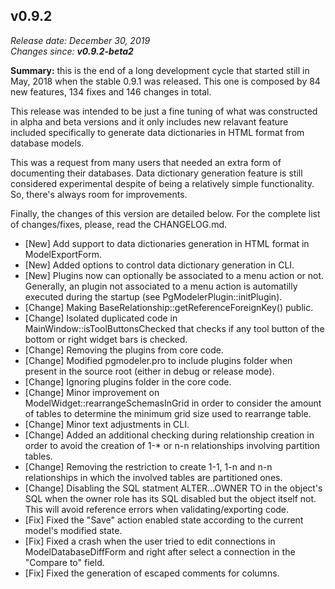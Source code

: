v0.9.2
------

<em>Release date: December 30, 2019</em><br/>
<em>Changes since: <strong>v0.9.2-beta2</strong></em><br/>

<strong>Summary:</strong> this is the end of a long development cycle that started still in May, 2018 when the stable 0.9.1 was released. This one is composed by 84 new features, 134 fixes and 146 changes in total. <br/>

This release was intended to be just a fine tuning of what was constructed in alpha and beta versions and it only includes new relavant feature included specifically to generate data dictionaries in HTML format from database models. <br/>

This was a request from many users that needed an extra form of documenting their databases. Data dictionary generation feature is still considered experimental despite of being a relatively simple functionality. So, there's always room for improvements. <br/>

Finally, the changes of this version are detailed below. For the complete list of changes/fixes, please, read the CHANGELOG.md. <br/>

* [New] Add support to data dictionaries generation in HTML format in ModelExportForm.
* [New] Added options to control data dictionary generation in CLI.
* [New] Plugins now can optionally be associated to a menu action or not. Generally, an plugin not associated to a menu action is automatilly executed during the startup (see PgModelerPlugin::initPlugin).
* [Change] Making BaseRelationship::getReferenceForeignKey() public.
* [Change] Isolated duplicated code in MainWindow::isToolButtonsChecked that checks if any tool button of the bottom or right widget bars is checked.
* [Change] Removing the plugins from core code.
* [Change] Modified pgmodeler.pro to include plugins folder when present in the source root (either in debug or release mode).
* [Change] Ignoring plugins folder in the core code.
* [Change] Minor improvement on ModelWidget::rearrangeSchemasInGrid in order to consider the amount of tables to determine the minimum grid size used to rearrange table.
* [Change] Minor text adjustments in CLI.
* [Change] Added an additional checking during relationship creation in order to avoid the creation of 1-* or n-n relationships involving partition tables.
* [Change] Removing the restriction to create 1-1, 1-n and n-n relationships in which the involved tables are partitioned ones.
* [Change] Disabling the SQL statment ALTER...OWNER TO in the object's SQL when the owner role has its SQL disabled but the object itself not. This will avoid reference errors when validating/exporting code.
* [Fix] Fixed the "Save" action enabled state according to the current model's modified state.
* [Fix] Fixed a crash when the user tried to edit connections in ModelDatabaseDiffForm and right after select a connection in the "Compare to" field.
* [Fix] Fixed the generation of escaped comments for columns.
